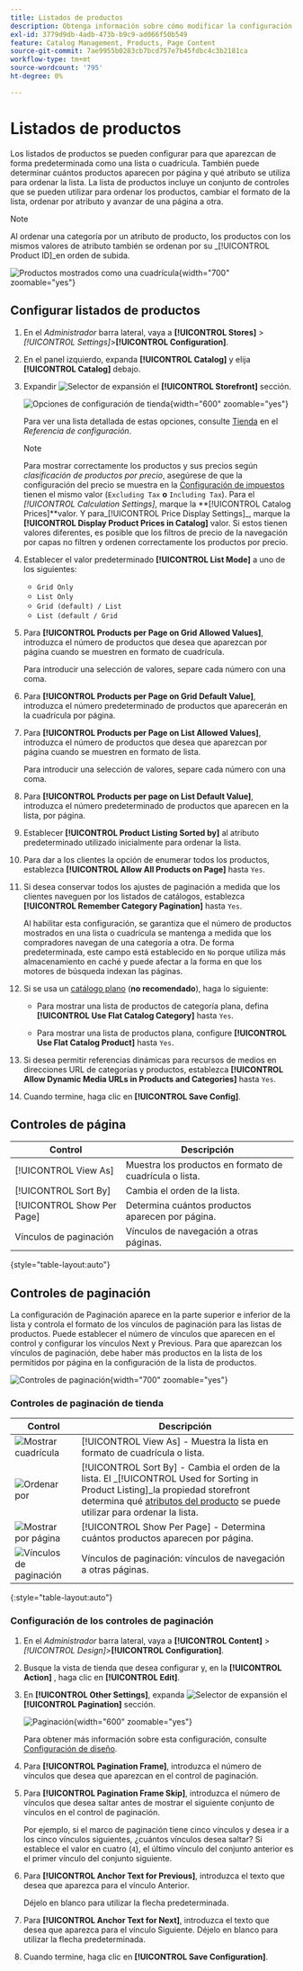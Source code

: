 ```yaml
---
title: Listados de productos
description: Obtenga información sobre cómo modificar la configuración de la lista de productos, que determina cuántos productos aparecen por página y qué atributo se utiliza para ordenarla.
exl-id: 3779d9db-4adb-473b-b9c9-ad066f50b549
feature: Catalog Management, Products, Page Content
source-git-commit: 7ae9955b0283cb7bcd757e7b45fdbc4c3b2181ca
workflow-type: tm+mt
source-wordcount: '795'
ht-degree: 0%

---
```


# Listados de productos

Los listados de productos se pueden configurar para que aparezcan de forma predeterminada como una lista o cuadrícula. También puede determinar cuántos productos aparecen por página y qué atributo se utiliza para ordenar la lista. La lista de productos incluye un conjunto de controles que se pueden utilizar para ordenar los productos, cambiar el formato de la lista, ordenar por atributo y avanzar de una página a otra.

>[!NOTE]
>
>Al ordenar una categoría por un atributo de producto, los productos con los mismos valores de atributo también se ordenan por su _[!UICONTROL Product ID]_en orden de subida.

![Productos mostrados como una cuadrícula](./assets/storefront-catalog-page.png){width="700" zoomable="yes"}

## Configurar listados de productos

1. En el _Administrador_ barra lateral, vaya a **[!UICONTROL Stores]** > _[!UICONTROL Settings]_>**[!UICONTROL Configuration]**.

1. En el panel izquierdo, expanda **[!UICONTROL Catalog]** y elija **[!UICONTROL Catalog]** debajo.

1. Expandir ![Selector de expansión](../assets/icon-display-expand.png) el **[!UICONTROL Storefront]** sección.

   ![Opciones de configuración de tienda](../configuration-reference/catalog/assets/catalog-storefront.png){width="600" zoomable="yes"}

   Para ver una lista detallada de estas opciones, consulte [Tienda](../configuration-reference/catalog/catalog.md#storefront) en el _Referencia de configuración_.

   >[!NOTE]
   >
   >Para mostrar correctamente los productos y sus precios según _clasificación de productos por precio_, asegúrese de que la configuración del precio se muestra en la [Configuración de impuestos](../configuration-reference/sales/tax.md) tienen el mismo valor (`Excluding Tax` **o** `Including Tax`). Para el _[!UICONTROL Calculation Settings]_, marque la **[!UICONTROL Catalog Prices]**valor. Y para_[!UICONTROL Price Display Settings]_, marque la **[!UICONTROL Display Product Prices in Catalog]** valor. Si estos tienen valores diferentes, es posible que los filtros de precio de la navegación por capas no filtren y ordenen correctamente los productos por precio.

1. Establecer el valor predeterminado **[!UICONTROL List Mode]** a uno de los siguientes:

   - `Grid Only`
   - `List Only`
   - `Grid (default) / List`
   - `List (default / Grid`

1. Para **[!UICONTROL Products per Page on Grid Allowed Values]**, introduzca el número de productos que desea que aparezcan por página cuando se muestren en formato de cuadrícula.

   Para introducir una selección de valores, separe cada número con una coma.

1. Para **[!UICONTROL Products per Page on Grid Default Value]**, introduzca el número predeterminado de productos que aparecerán en la cuadrícula por página.

1. Para **[!UICONTROL Products per Page on List Allowed Values]**, introduzca el número de productos que desea que aparezcan por página cuando se muestren en formato de lista.

   Para introducir una selección de valores, separe cada número con una coma.

1. Para **[!UICONTROL Products per page on List Default Value]**, introduzca el número predeterminado de productos que aparecen en la lista, por página.

1. Establecer **[!UICONTROL Product Listing Sorted by]** al atributo predeterminado utilizado inicialmente para ordenar la lista.

1. Para dar a los clientes la opción de enumerar todos los productos, establezca **[!UICONTROL Allow All Products on Page]** hasta `Yes`.

1. Si desea conservar todos los ajustes de paginación a medida que los clientes naveguen por los listados de catálogos, establezca **[!UICONTROL Remember Category Pagination]** hasta `Yes`.

   Al habilitar esta configuración, se garantiza que el número de productos mostrados en una lista o cuadrícula se mantenga a medida que los compradores navegan de una categoría a otra. De forma predeterminada, este campo está establecido en `No` porque utiliza más almacenamiento en caché y puede afectar a la forma en que los motores de búsqueda indexan las páginas.

1. Si se usa un [catálogo plano](catalog-flat.md) (**no recomendado**), haga lo siguiente:

   - Para mostrar una lista de productos de categoría plana, defina **[!UICONTROL Use Flat Catalog Category]** hasta `Yes`.

   - Para mostrar una lista de productos plana, configure **[!UICONTROL Use Flat Catalog Product]** hasta `Yes`.

1. Si desea permitir referencias dinámicas para recursos de medios en direcciones URL de categorías y productos, establezca **[!UICONTROL Allow Dynamic Media URLs in Products and Categories]** hasta `Yes`.

1. Cuando termine, haga clic en **[!UICONTROL Save Config]**.

## Controles de página

| Control | Descripción |
|--- |--- |
| [!UICONTROL View As] | Muestra los productos en formato de cuadrícula o lista. |
| [!UICONTROL Sort By] | Cambia el orden de la lista. |
| [!UICONTROL Show Per Page] | Determina cuántos productos aparecen por página. |
| Vínculos de paginación | Vínculos de navegación a otras páginas. |

{style="table-layout:auto"}

## Controles de paginación

La configuración de Paginación aparece en la parte superior e inferior de la lista y controla el formato de los vínculos de paginación para las listas de productos. Puede establecer el número de vínculos que aparecen en el control y configurar los vínculos Next y Previous. Para que aparezcan los vínculos de paginación, debe haber más productos en la lista de los permitidos por página en la configuración de la lista de productos.

![Controles de paginación](./assets/storefront-pagination-controls.png){width="700" zoomable="yes"}

### Controles de paginación de tienda

| Control | Descripción |
|--- |--- |
| ![Mostrar cuadrícula](./assets/controls-pagination-list-grid.png) | [!UICONTROL View As] - Muestra la lista en formato de cuadrícula o lista. |
| ![Ordenar por](./assets/control-pagination-sort-by.png) | [!UICONTROL Sort By] - Cambia el orden de la lista. El _[!UICONTROL Used for Sorting in Product Listing]_la propiedad storefront determina qué [atributos del producto](../catalog/product-attributes.md) se puede utilizar para ordenar la lista. |
| ![Mostrar por página](./assets/control-pagination-show-per-page.png) | [!UICONTROL Show Per Page] - Determina cuántos productos aparecen por página. |
| ![Vínculos de paginación](./assets/control-pagination.png) | Vínculos de paginación: vínculos de navegación a otras páginas. |

{:style=&quot;table-layout:auto&quot;}

### Configuración de los controles de paginación

1. En el _Administrador_ barra lateral, vaya a **[!UICONTROL Content]** > _[!UICONTROL Design]_>**[!UICONTROL Configuration]**.

1. Busque la vista de tienda que desea configurar y, en la **[!UICONTROL Action]** , haga clic en **[!UICONTROL Edit]**.

1. En **[!UICONTROL Other Settings]**, expanda ![Selector de expansión](../assets/icon-display-expand.png) el **[!UICONTROL Pagination]** sección.

   ![Paginación](./assets/config-design-pagination.png){width="600" zoomable="yes"}

   Para obtener más información sobre esta configuración, consulte [Configuración de diseño](../content-design/configuration.md).

1. Para **[!UICONTROL Pagination Frame]**, introduzca el número de vínculos que desea que aparezcan en el control de paginación.

1. Para **[!UICONTROL Pagination Frame Skip]**, introduzca el número de vínculos que desea saltar antes de mostrar el siguiente conjunto de vínculos en el control de paginación.

   Por ejemplo, si el marco de paginación tiene cinco vínculos y desea ir a los cinco vínculos siguientes, ¿cuántos vínculos desea saltar? Si establece el valor en cuatro (`4`), el último vínculo del conjunto anterior es el primer vínculo del conjunto siguiente.

1. Para **[!UICONTROL Anchor Text for Previous]**, introduzca el texto que desea que aparezca para el vínculo Anterior.

   Déjelo en blanco para utilizar la flecha predeterminada.

1. Para **[!UICONTROL Anchor Text for Next]**, introduzca el texto que desea que aparezca para el vínculo Siguiente. Déjelo en blanco para utilizar la flecha predeterminada.

1. Cuando termine, haga clic en **[!UICONTROL Save Configuration]**.
